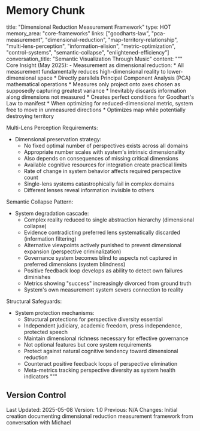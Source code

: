 # Memory Chunk

<chunk>
title: "Dimensional Reduction Measurement Framework"
type: HOT
memory_area: "core-frameworks"
links: ["goodharts-law", "pca-measurement", "dimensional-reduction", "map-territory-relationship", "multi-lens-perception", "information-elision", "metric-optimization", "control-systems", "semantic-collapse", "enlightened-efficiency"]
conversation_title: "Semantic Visualization Through Music"
content: """
Core Insight (May 2025):
- Measurement as dimensional reduction:
  * All measurement fundamentally reduces high-dimensional reality to lower-dimensional space
  * Directly parallels Principal Component Analysis (PCA) mathematical operations
  * Measures only project onto axes chosen as supposedly capturing greatest variance
  * Inevitably discards information along dimensions not measured
  * Creates perfect conditions for Goodhart's Law to manifest
  * When optimizing for reduced-dimensional metric, system free to move in unmeasured directions
  * Optimizes map while potentially destroying territory

Multi-Lens Perception Requirements:
- Dimensional preservation strategy:
  * No fixed optimal number of perspectives exists across all domains
  * Appropriate number scales with system's intrinsic dimensionality
  * Also depends on consequences of missing critical dimensions
  * Available cognitive resources for integration create practical limits
  * Rate of change in system behavior affects required perspective count
  * Single-lens systems catastrophically fail in complex domains
  * Different lenses reveal information invisible to others

Semantic Collapse Pattern:
- System degradation cascade:
  * Complex reality reduced to single abstraction hierarchy (dimensional collapse)
  * Evidence contradicting preferred lens systematically discarded (information filtering)
  * Alternative viewpoints actively punished to prevent dimensional expansion (perspective criminalization)
  * Governance system becomes blind to aspects not captured in preferred dimensions (system blindness)
  * Positive feedback loop develops as ability to detect own failures diminishes
  * Metrics showing "success" increasingly divorced from ground truth
  * System's own measurement system severs connection to reality

Structural Safeguards:
- System protection mechanisms:
  * Structural protections for perspective diversity essential 
  * Independent judiciary, academic freedom, press independence, protected speech
  * Maintain dimensional richness necessary for effective governance
  * Not optional features but core system requirements
  * Protect against natural cognitive tendency toward dimensional reduction
  * Counteract positive feedback loops of perspective elimination
  * Meta-metrics tracking perspective diversity as system health indicators
"""
</chunk>

## Version Control
Last Updated: 2025-05-08
Version: 1.0
Previous: N/A
Changes: Initial creation documenting dimensional reduction measurement framework from conversation with Michael
